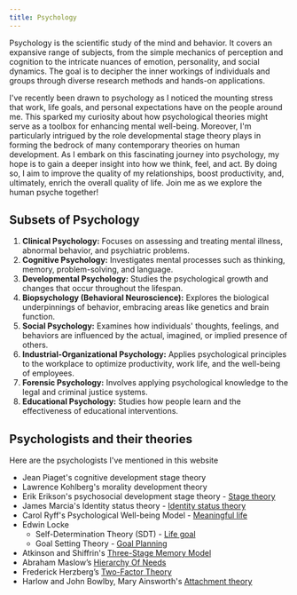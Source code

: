 ```yaml
---
title: Psychology
---
```


Psychology is the scientific study of the mind and behavior. It covers an expansive range of subjects, from the simple mechanics of perception and cognition to the intricate nuances of emotion, personality, and social dynamics. The goal is to decipher the inner workings of individuals and groups through diverse research methods and hands-on applications.

I've recently been drawn to psychology as I noticed the mounting stress that work, life goals, and personal expectations have on the people around me. This sparked my curiosity about how psychological theories might serve as a toolbox for enhancing mental well-being. Moreover, I'm particularly intrigued by the role developmental stage theory plays in forming the bedrock of many contemporary theories on human development. As I embark on this fascinating journey into psychology, my hope is to gain a deeper insight into how we think, feel, and act. By doing so, I aim to improve the quality of my relationships, boost productivity, and, ultimately, enrich the overall quality of life. Join me as we explore the human psyche together!

## Subsets of Psychology

1. **Clinical Psychology:** Focuses on assessing and treating mental illness, abnormal behavior, and psychiatric problems.
2. **Cognitive Psychology:** Investigates mental processes such as thinking, memory, problem-solving, and language.
3. **Developmental Psychology:** Studies the psychological growth and changes that occur throughout the lifespan.
4. **Biopsychology (Behavioral Neuroscience):** Explores the biological underpinnings of behavior, embracing areas like genetics and brain function.
5. **Social Psychology:** Examines how individuals' thoughts, feelings, and behaviors are influenced by the actual, imagined, or implied presence of others.
6. **Industrial-Organizational Psychology:** Applies psychological principles to the workplace to optimize productivity, work life, and the well-being of employees.
7. **Forensic Psychology:** Involves applying psychological knowledge to the legal and criminal justice systems.
8. **Educational Psychology:** Studies how people learn and the effectiveness of educational interventions.

## Psychologists and their theories

Here are the psychologists I've mentioned in this website

- Jean Piaget's cognitive development stage theory  
- Lawrence Kohlberg's morality development theory  
- Erik Erikson's psychosocial development stage theory - [Stage theory](/other/psychology/life/stage-theory/)
- James Marcia's Identity status theory - [Identity status theory](/other/psychology/life/meaning-in-life/#identity-status-theory)
- Carol Ryff's Psychological Well-being Model - [Meaningful life](/other/psychology/life/meaning-in-life/#meaningful-life)
- Edwin Locke
    - Self-Determination Theory (SDT) - [Life goal](/other/psychology/life/meaning-in-life/#life-goal)
    - Goal Setting Theory - [Goal Planning](/other/psychology/life/meaning-in-life/#goal-planning)
- Atkinson and Shiffrin's [Three-Stage Memory Model](/other/psychology/cognitive-psychology/memory/)
- Abraham Maslow’s [Hierarchy Of Needs](/other/psychology/life/money-work/#the-indispensable-role-of-money)
- Frederick Herzberg’s [Two-Factor Theory](/other/psychology/cognitive-psychology/extrinsic-intrinsic-motiviation/)
- Harlow and John Bowlby, Mary Ainsworth's [Attachment theory](/other/psychology/life/love/)
